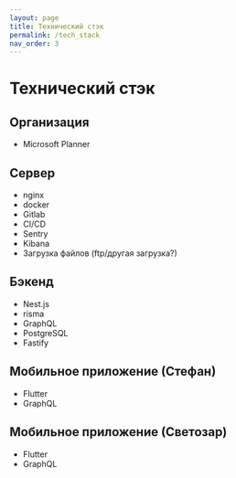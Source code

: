 ```yaml
---
layout: page
title: Технический стэк
permalink: /tech_stack
nav_order: 3
---
```


# Технический стэк
## Организация
- Microsoft Planner

## Сервер
- nginx
- docker
- Gitlab
- CI/CD
- Sentry
- Kibana
- Загрузка файлов (ftp/другая загрузка?)

## Бэкенд
- Nest.js
- risma
- GraphQL
- PostgreSQL
- Fastify

## Мобильное приложение (Стефан)
- Flutter
- GraphQL

## Мобильное приложение (Светозар)
- Flutter
- GraphQL

